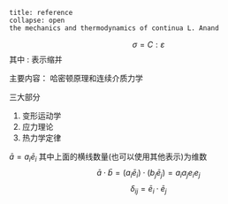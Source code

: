 `````ad-seealso
title: reference 
collapse: open
the mechanics and thermodynamics of continua L. Anand

`````

$$\sigma = C:\varepsilon$$
其中 : 表示缩并

主要内容： 哈密顿原理和连续介质力学

三大部分
1. 变形运动学
2. 应力理论 
3. 热力学定律

$\bar{a} = a_i \bar{e}_i$
其中上面的横线数量(也可以使用其他表示)为维数
$$\bar{a} \cdot \bar{b} = (a_i \bar{e}_i) \cdot  (b_j \bar{e}_j) = a_i a_j e_i e_j$$
$$\delta_{ij} = \bar{e}_i \cdot \bar{e}_j$$
